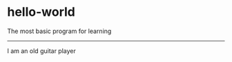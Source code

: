 # hello-world
The most basic program for learning

***********************************************
I am an old guitar player
